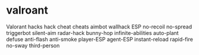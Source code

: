 # valroant
Valorant hacks hack cheat cheats aimbot wallhack ESP no-recoil no-spread triggerbot silent-aim radar-hack bunny-hop infinite-abilities auto-plant defuse anti-flash anti-smoke player-ESP agent-ESP instant-reload rapid-fire no-sway third-person
 
